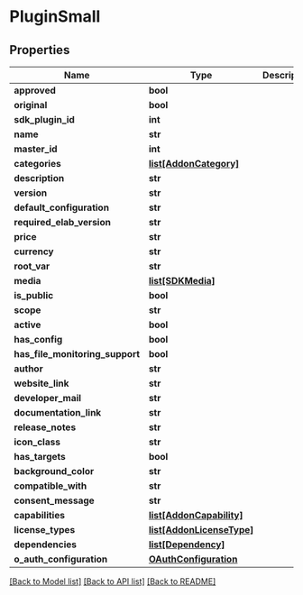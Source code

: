 # PluginSmall

## Properties
Name | Type | Description | Notes
------------ | ------------- | ------------- | -------------
**approved** | **bool** |  | [optional] 
**original** | **bool** |  | [optional] 
**sdk_plugin_id** | **int** |  | [optional] 
**name** | **str** |  | [optional] 
**master_id** | **int** |  | [optional] 
**categories** | [**list[AddonCategory]**](AddonCategory.md) |  | [optional] 
**description** | **str** |  | [optional] 
**version** | **str** |  | [optional] 
**default_configuration** | **str** |  | [optional] 
**required_elab_version** | **str** |  | [optional] 
**price** | **str** |  | [optional] 
**currency** | **str** |  | [optional] 
**root_var** | **str** |  | [optional] 
**media** | [**list[SDKMedia]**](SDKMedia.md) |  | [optional] 
**is_public** | **bool** |  | [optional] 
**scope** | **str** |  | [optional] 
**active** | **bool** |  | [optional] 
**has_config** | **bool** |  | [optional] 
**has_file_monitoring_support** | **bool** |  | [optional] 
**author** | **str** |  | [optional] 
**website_link** | **str** |  | [optional] 
**developer_mail** | **str** |  | [optional] 
**documentation_link** | **str** |  | [optional] 
**release_notes** | **str** |  | [optional] 
**icon_class** | **str** |  | [optional] 
**has_targets** | **bool** |  | [optional] 
**background_color** | **str** |  | [optional] 
**compatible_with** | **str** |  | [optional] 
**consent_message** | **str** |  | [optional] 
**capabilities** | [**list[AddonCapability]**](AddonCapability.md) |  | [optional] 
**license_types** | [**list[AddonLicenseType]**](AddonLicenseType.md) |  | [optional] 
**dependencies** | [**list[Dependency]**](Dependency.md) |  | [optional] 
**o_auth_configuration** | [**OAuthConfiguration**](OAuthConfiguration.md) |  | [optional] 

[[Back to Model list]](../README.md#documentation-for-models) [[Back to API list]](../README.md#documentation-for-api-endpoints) [[Back to README]](../README.md)


